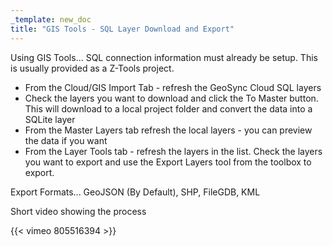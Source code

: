 ```yaml
---
_template: new_doc
title: "GIS Tools - SQL Layer Download and Export"
---
```


Using GIS Tools... SQL connection information must already be setup.  This is usually provided as a Z-Tools project.

* From the Cloud/GIS Import Tab - refresh the GeoSync Cloud SQL layers
* Check the layers you want to download and click the To Master button. This will download to a local project folder and convert the data into a SQLite layer
* From the Master Layers tab refresh the local layers - you can preview the data if you want
* From the Layer Tools tab - refresh the layers in the list.  Check the layers you want to export and use the Export Layers tool from the toolbox to export.

Export Formats... GeoJSON (By Default), SHP, FileGDB, KML

Short video showing the process

{{< vimeo 805516394 >}}
